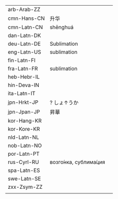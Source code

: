 | | | |
|-|-|-|
| arb-Arab-ZZ |  |  |
| cmn-Hans-CN | 升华 |  |
| cmn-Latn-CN | shēnghuá |  |
| dan-Latn-DK |  |  |
| deu-Latn-DE | Sublimation |  |
| eng-Latn-US | sublimation |  |
| fin-Latn-FI |  |  |
| fra-Latn-FR | sublimation |  |
| heb-Hebr-IL |  |  |
| hin-Deva-IN |  |  |
| ita-Latn-IT |  |  |
| jpn-Hrkt-JP | ? しょ↑うか |  |
| jpn-Jpan-JP | 昇華 |  |
| kor-Hang-KR |  |  |
| kor-Kore-KR |  |  |
| nld-Latn-NL |  |  |
| nob-Latn-NO |  |  |
| por-Latn-PT |  |  |
| rus-Cyrl-RU | возго́нка, сублима́ция |  |
| spa-Latn-ES |  |  |
| swe-Latn-SE |  |  |
| zxx-Zsym-ZZ |  |  |
|  |  |  |
